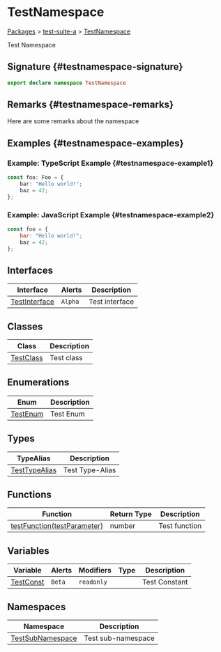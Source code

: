 # TestNamespace

[Packages](/) \> [test-suite-a](/test-suite-a/) \> [TestNamespace](/test-suite-a/testnamespace-namespace/)

Test Namespace

## Signature {#testnamespace-signature}

```typescript
export declare namespace TestNamespace
```

## Remarks {#testnamespace-remarks}

Here are some remarks about the namespace

## Examples {#testnamespace-examples}

### Example: TypeScript Example {#testnamespace-example1}

```typescript
const foo: Foo = {
	bar: "Hello world!";
	baz = 42;
};
```

### Example: JavaScript Example {#testnamespace-example2}

```javascript
const foo = {
	bar: "Hello world!";
	baz = 42;
};
```

## Interfaces

| Interface | Alerts | Description |
| - | - | - |
| [TestInterface](/test-suite-a/testnamespace-namespace/testinterface-interface/) | `Alpha` | Test interface |

## Classes

| Class | Description |
| - | - |
| [TestClass](/test-suite-a/testnamespace-namespace/testclass-class/) | Test class |

## Enumerations

| Enum | Description |
| - | - |
| [TestEnum](/test-suite-a/testnamespace-namespace/testenum-enum/) | Test Enum |

## Types

| TypeAlias | Description |
| - | - |
| [TestTypeAlias](/test-suite-a/testnamespace-namespace/testtypealias-typealias/) | Test Type-Alias |

## Functions

| Function | Return Type | Description |
| - | - | - |
| [testFunction(testParameter)](/test-suite-a/testnamespace-namespace/testfunction-function) | number | Test function |

## Variables

| Variable | Alerts | Modifiers | Type | Description |
| - | - | - | - | - |
| [TestConst](/test-suite-a/testnamespace-namespace/testconst-variable) | `Beta` | `readonly` |  | Test Constant |

## Namespaces

| Namespace | Description |
| - | - |
| [TestSubNamespace](/test-suite-a/testnamespace-namespace/testsubnamespace-namespace/) | Test sub-namespace |
